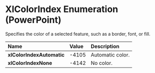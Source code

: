 
# XlColorIndex Enumeration (PowerPoint)

Specifies the color of a selected feature, such as a border, font, or fill.



|**Name**|**Value**|**Description**|
|:-----|:-----|:-----|
| **xlColorIndexAutomatic**|-4105|Automatic color.|
| **xlColorIndexNone**|-4142|No color.|
